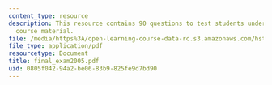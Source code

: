 ```yaml
---
content_type: resource
description: This resource contains 90 questions to test students understanding of
  course material.
file: /media/https%3A/open-learning-course-data-rc.s3.amazonaws.com/hst-071-human-reproductive-biology-fall-2005/0805f04294a2be0683b9825fe9d7bd90_final_exam2005.pdf
file_type: application/pdf
resourcetype: Document
title: final_exam2005.pdf
uid: 0805f042-94a2-be06-83b9-825fe9d7bd90
---
```

